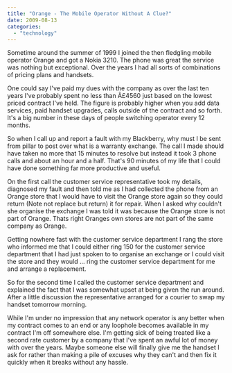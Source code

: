 ```yaml
---
title: "Orange - The Mobile Operator Without A Clue?"
date: 2009-08-13
categories: 
  - "technology"
---
```


Sometime around the summer of 1999 I joined the then fledgling mobile operator Orange and got a Nokia 3210. The phone was great the service was nothing but exceptional. Over the years I had all sorts of combinations of pricing plans and handsets.

One could say I've paid my dues with the company as over the last ten years I've probably spent no less than Â£4560 just based on the lowest priced contract I've held. The figure is probably higher when you add data services, paid handset upgrades, calls outside of the contract and so forth. It's a big number in these days of people switching operator every 12 months.

So when I call up and report a fault with my Blackberry, why must I be sent from pillar to post over what is a warranty exchange. The call I made should have taken no more that 15 minutes to resolve but instead it took 3 phone calls and about an hour and a half. That's 90 minutes of my life that I could have done something far more productive and useful.

On the first call the customer service representative took my details, diagnosed my fault and then told me as I had collected the phone from an Orange store that I would have to visit the Orange store again so they could return (Note not replace but return) it for repair. When I asked why couldn't she organise the exchange I was told it was because the Orange store is not part of Orange. Thats right Oranges own stores are not part of the same company as Orange.

Getting nowhere fast with the customer service department I rang the store who informed me that I could either ring 150 for the customer service department that I had just spoken to to organise an exchange or I could visit the store and they would ... ring the customer service department for me and arrange a replacement.

So for the second time I called the customer service department and explained the fact that I was somewhat upset at being given the run around. After a little discussion the representative arranged for a courier to swap my handset tomorrow morning.

While I'm under no impression that any network operator is any better when my contract comes to an end or any loophole becomes available in my contract I'm off somewhere else. I'm getting sick of being treated like a second rate customer by a company that I've spent an awful lot of money with over the years. Maybe someone else will finally give me the handset I ask for rather than making a pile of excuses why they can't and then fix it quickly when it breaks without any hassle.

